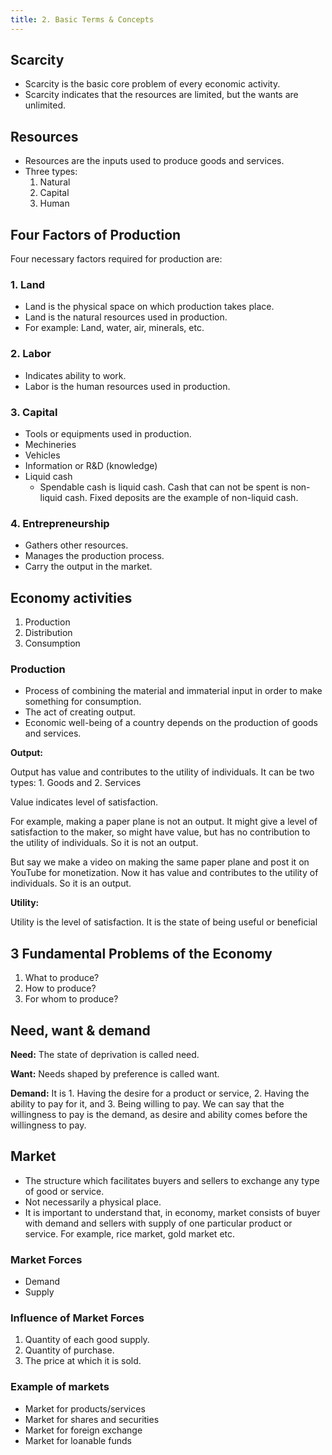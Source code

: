 ```yaml
---
title: 2. Basic Terms & Concepts
---
```


## Scarcity

- Scarcity is the basic core problem of every economic activity.
- Scarcity indicates that the resources are limited, but the wants are unlimited.

## Resources

- Resources are the inputs used to produce goods and services.
- Three types:
  1. Natural
  2. Capital
  3. Human

## Four Factors of Production

Four necessary factors required for production are:

### 1. Land

- Land is the physical space on which production takes place.
- Land is the natural resources used in production.
- For example: Land, water, air, minerals, etc.

### 2. Labor

- Indicates ability to work.
- Labor is the human resources used in production.

### 3. Capital

- Tools or equipments used in production.
- Mechineries
- Vehicles
- Information or R&D (knowledge)
- Liquid cash
  - Spendable cash is liquid cash. Cash that can not be spent is non-liquid cash. Fixed deposits are the example of non-liquid cash.

### 4. Entrepreneurship

- Gathers other resources.
- Manages the production process.
- Carry the output in the market.

## Economy activities

1. Production
2. Distribution
3. Consumption

### Production

- Process of combining the material and immaterial input in order to make something for consumption.
- The act of creating output.
- Economic well-being of a country depends on the production of goods and services.

**Output:**

Output has value and contributes to the utility of individuals. It can be two types: 1. Goods and 2. Services

Value indicates level of satisfaction.

For example, making a paper plane is not an output. It might give a level of satisfaction to the maker, so might have value, but has no contribution to the utility of individuals. So it is not an output.

But say we make a video on making the same paper plane and post it on YouTube for monetization. Now it has value and contributes to the utility of individuals. So it is an output.

**Utility:**

Utility is the level of satisfaction. It is the state of being useful or beneficial

## 3 Fundamental Problems of the Economy

1. What to produce?
2. How to produce?
3. For whom to produce?

## Need, want & demand

**Need:** The state of deprivation is called need.

**Want:** Needs shaped by preference is called want.

**Demand:** It is 1. Having the desire for a product or service, 2. Having the ability to pay for it, and 3. Being willing to pay. We can say that the willingness to pay is the demand, as desire and ability comes before the willingness to pay.

## Market

- The structure which facilitates buyers and sellers to exchange any type of good or service.
- Not necessarily a physical place.
- It is important to understand that, in economy, market consists of buyer with demand and sellers with supply of one particular product or service. For example, rice market, gold market etc.

### Market Forces

- Demand
- Supply

### Influence of Market Forces

1. Quantity of each good supply.
2. Quantity of purchase.
3. The price at which it is sold.

### Example of markets

- Market for products/services
- Market for shares and securities
- Market for foreign exchange
- Market for loanable funds
